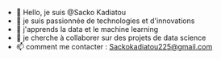 - 👋 Hello, je suis @Sacko Kadiatou
- 👀 je suis passionnée de technologies et d'innovations
- 🌱 j'apprends la data et le machine learning
- 💞️ je cherche à collaborer sur des projets de data science
- 📫 comment me contacter :  Sackokadiatou225@gmail.com
  

<!---
MissSacko/MissSacko is a ✨ special ✨ repository because its `README.md` (this file) appears on your GitHub profile.
You can click the Preview link to take a look at your changes.
--->

